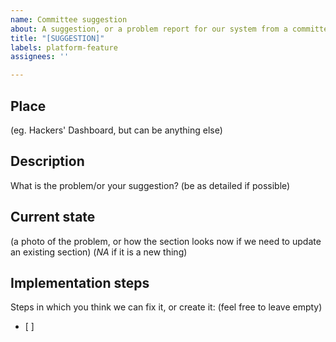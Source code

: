 ```yaml
---
name: Committee suggestion
about: A suggestion, or a problem report for our system from a committee member
title: "[SUGGESTION]"
labels: platform-feature
assignees: ''

---
```


## Place
(eg. Hackers' Dashboard, but can be anything else)

## Description
What is the problem/or your suggestion? (be as detailed if possible)

## Current state
(a photo of the problem, or how the section looks now if we need to update an existing section)
(_NA_ if it is a new thing)

## Implementation steps
Steps in which you think we can fix it, or create it: (feel free to leave empty)
- [ ]
